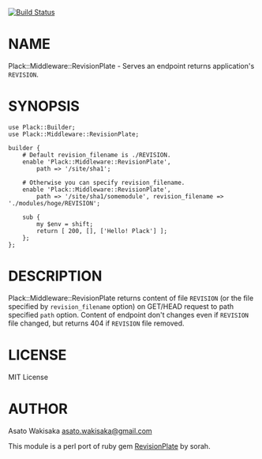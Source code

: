[![Build Status](https://travis-ci.org/astj/p5-Plack-Middleware-RevisionPlate.svg?branch=master)](https://travis-ci.org/astj/p5-Plack-Middleware-RevisionPlate)
# NAME

Plack::Middleware::RevisionPlate - Serves an endpoint returns application's `REVISION`.

# SYNOPSIS

    use Plack::Builder;
    use Plack::Middleware::RevisionPlate;

    builder {
        # Default revision_filename is ./REVISION.
        enable 'Plack::Middleware::RevisionPlate',
            path => '/site/sha1';

        # Otherwise you can specify revision_filename.
        enable 'Plack::Middleware::RevisionPlate',
            path => '/site/sha1/somemodule', revision_filename => './modules/hoge/REVISION';

        sub {
            my $env = shift;
            return [ 200, [], ['Hello! Plack'] ];
        };
    };

# DESCRIPTION

Plack::Middleware::RevisionPlate returns content of file `REVISION` (or the file specified by `revision_filename` option) on GET/HEAD request to path specified `path` option.
Content of endpoint don't changes even if `REVISION` file changed, but returns 404 if `REVISION` file removed.

# LICENSE

MIT License

# AUTHOR

Asato Wakisaka <asato.wakisaka@gmail.com>

This module is a perl port of ruby gem [RevisionPlate](https://github.com/sorah/revision_plate) by sorah.

